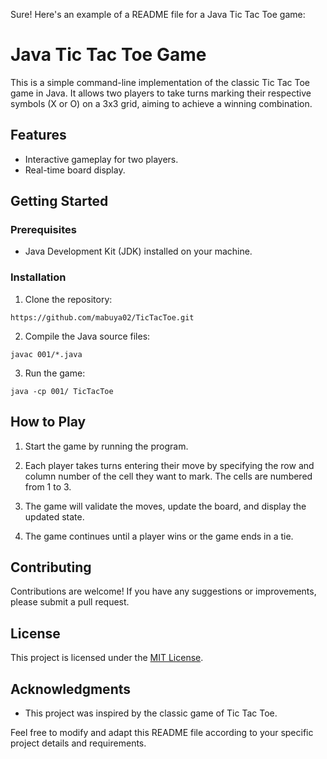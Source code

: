 Sure! Here's an example of a README file for a Java Tic Tac Toe game:

# Java Tic Tac Toe Game

This is a simple command-line implementation of the classic Tic Tac Toe game in Java. It allows two players to take turns marking their respective symbols (X or O) on a 3x3 grid, aiming to achieve a winning combination.

## Features

- Interactive gameplay for two players.
- Real-time board display.

## Getting Started

### Prerequisites

- Java Development Kit (JDK) installed on your machine.

### Installation

1. Clone the repository:

```
https://github.com/mabuya02/TicTacToe.git
```

2. Compile the Java source files:

```
javac 001/*.java
```

3. Run the game:

```
java -cp 001/ TicTacToe
```

## How to Play

1. Start the game by running the program.

2. Each player takes turns entering their move by specifying the row and column number of the cell they want to mark. The cells are numbered from 1 to 3.

3. The game will validate the moves, update the board, and display the updated state.

4. The game continues until a player wins or the game ends in a tie.

## Contributing

Contributions are welcome! If you have any suggestions or improvements, please submit a pull request.

## License

This project is licensed under the [MIT License](LICENSE).

## Acknowledgments

- This project was inspired by the classic game of Tic Tac Toe.

Feel free to modify and adapt this README file according to your specific project details and requirements.

